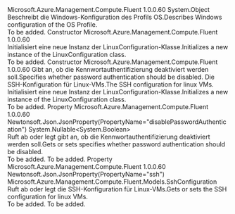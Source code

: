 <Type Name="LinuxConfiguration" FullName="Microsoft.Azure.Management.Compute.Fluent.Models.LinuxConfiguration">
  <TypeSignature Language="C#" Value="public class LinuxConfiguration" />
  <TypeSignature Language="ILAsm" Value=".class public auto ansi beforefieldinit LinuxConfiguration extends System.Object" />
  <TypeSignature Language="DocId" Value="T:Microsoft.Azure.Management.Compute.Fluent.Models.LinuxConfiguration" />
  <TypeSignature Language="VB.NET" Value="Public Class LinuxConfiguration" />
  <TypeSignature Language="F#" Value="type LinuxConfiguration = class" />
  <AssemblyInfo>
    <AssemblyName>Microsoft.Azure.Management.Compute.Fluent</AssemblyName>
    <AssemblyVersion>1.0.0.60</AssemblyVersion>
  </AssemblyInfo>
  <Base>
    <BaseTypeName>System.Object</BaseTypeName>
  </Base>
  <Interfaces />
  <Docs>
    <summary>
            <span data-ttu-id="c941b-101">Beschreibt die Windows-Konfiguration des Profils OS.</span><span class="sxs-lookup"><span data-stu-id="c941b-101">Describes Windows configuration of the OS Profile.</span></span>
            </summary>
    <remarks>To be added.</remarks>
  </Docs>
  <Members>
    <Member MemberName=".ctor">
      <MemberSignature Language="C#" Value="public LinuxConfiguration ();" />
      <MemberSignature Language="ILAsm" Value=".method public hidebysig specialname rtspecialname instance void .ctor() cil managed" />
      <MemberSignature Language="DocId" Value="M:Microsoft.Azure.Management.Compute.Fluent.Models.LinuxConfiguration.#ctor" />
      <MemberSignature Language="VB.NET" Value="Public Sub New ()" />
      <MemberType>Constructor</MemberType>
      <AssemblyInfo>
        <AssemblyName>Microsoft.Azure.Management.Compute.Fluent</AssemblyName>
        <AssemblyVersion>1.0.0.60</AssemblyVersion>
      </AssemblyInfo>
      <Parameters />
      <Docs>
        <summary>
            <span data-ttu-id="c941b-102">Initialisiert eine neue Instanz der LinuxConfiguration-Klasse.</span><span class="sxs-lookup"><span data-stu-id="c941b-102">Initializes a new instance of the LinuxConfiguration class.</span></span>
            </summary>
        <remarks>To be added.</remarks>
      </Docs>
    </Member>
    <Member MemberName=".ctor">
      <MemberSignature Language="C#" Value="public LinuxConfiguration (Nullable&lt;bool&gt; disablePasswordAuthentication = null, Microsoft.Azure.Management.Compute.Fluent.Models.SshConfiguration ssh = null);" />
      <MemberSignature Language="ILAsm" Value=".method public hidebysig specialname rtspecialname instance void .ctor(valuetype System.Nullable`1&lt;bool&gt; disablePasswordAuthentication, class Microsoft.Azure.Management.Compute.Fluent.Models.SshConfiguration ssh) cil managed" />
      <MemberSignature Language="DocId" Value="M:Microsoft.Azure.Management.Compute.Fluent.Models.LinuxConfiguration.#ctor(System.Nullable{System.Boolean},Microsoft.Azure.Management.Compute.Fluent.Models.SshConfiguration)" />
      <MemberSignature Language="VB.NET" Value="Public Sub New (Optional disablePasswordAuthentication As Nullable(Of Boolean) = null, Optional ssh As SshConfiguration = null)" />
      <MemberSignature Language="F#" Value="new Microsoft.Azure.Management.Compute.Fluent.Models.LinuxConfiguration : Nullable&lt;bool&gt; * Microsoft.Azure.Management.Compute.Fluent.Models.SshConfiguration -&gt; Microsoft.Azure.Management.Compute.Fluent.Models.LinuxConfiguration" Usage="new Microsoft.Azure.Management.Compute.Fluent.Models.LinuxConfiguration (disablePasswordAuthentication, ssh)" />
      <MemberType>Constructor</MemberType>
      <AssemblyInfo>
        <AssemblyName>Microsoft.Azure.Management.Compute.Fluent</AssemblyName>
        <AssemblyVersion>1.0.0.60</AssemblyVersion>
      </AssemblyInfo>
      <Parameters>
        <Parameter Name="disablePasswordAuthentication" Type="System.Nullable&lt;System.Boolean&gt;" />
        <Parameter Name="ssh" Type="Microsoft.Azure.Management.Compute.Fluent.Models.SshConfiguration" />
      </Parameters>
      <Docs>
        <param name="disablePasswordAuthentication"><span data-ttu-id="c941b-103">Gibt an, ob die Kennwortauthentifizierung deaktiviert werden soll.</span><span class="sxs-lookup"><span data-stu-id="c941b-103">Specifies whether password authentication should be disabled.</span></span></param>
        <param name="ssh"><span data-ttu-id="c941b-104">Die SSH-Konfiguration für Linux-VMs.</span><span class="sxs-lookup"><span data-stu-id="c941b-104">The SSH configuration for linux VMs.</span></span></param>
        <summary>
            <span data-ttu-id="c941b-105">Initialisiert eine neue Instanz der LinuxConfiguration-Klasse.</span><span class="sxs-lookup"><span data-stu-id="c941b-105">Initializes a new instance of the LinuxConfiguration class.</span></span>
            </summary>
        <remarks>To be added.</remarks>
      </Docs>
    </Member>
    <Member MemberName="DisablePasswordAuthentication">
      <MemberSignature Language="C#" Value="public Nullable&lt;bool&gt; DisablePasswordAuthentication { get; set; }" />
      <MemberSignature Language="ILAsm" Value=".property instance valuetype System.Nullable`1&lt;bool&gt; DisablePasswordAuthentication" />
      <MemberSignature Language="DocId" Value="P:Microsoft.Azure.Management.Compute.Fluent.Models.LinuxConfiguration.DisablePasswordAuthentication" />
      <MemberSignature Language="VB.NET" Value="Public Property DisablePasswordAuthentication As Nullable(Of Boolean)" />
      <MemberSignature Language="F#" Value="member this.DisablePasswordAuthentication : Nullable&lt;bool&gt; with get, set" Usage="Microsoft.Azure.Management.Compute.Fluent.Models.LinuxConfiguration.DisablePasswordAuthentication" />
      <MemberType>Property</MemberType>
      <AssemblyInfo>
        <AssemblyName>Microsoft.Azure.Management.Compute.Fluent</AssemblyName>
        <AssemblyVersion>1.0.0.60</AssemblyVersion>
      </AssemblyInfo>
      <Attributes>
        <Attribute>
          <AttributeName>Newtonsoft.Json.JsonProperty(PropertyName="disablePasswordAuthentication")</AttributeName>
        </Attribute>
      </Attributes>
      <ReturnValue>
        <ReturnType>System.Nullable&lt;System.Boolean&gt;</ReturnType>
      </ReturnValue>
      <Docs>
        <summary>
            <span data-ttu-id="c941b-106">Ruft ab oder legt gibt an, ob die Kennwortauthentifizierung deaktiviert werden soll.</span><span class="sxs-lookup"><span data-stu-id="c941b-106">Gets or sets specifies whether password authentication should be disabled.</span></span>
            </summary>
        <value>To be added.</value>
        <remarks>To be added.</remarks>
      </Docs>
    </Member>
    <Member MemberName="Ssh">
      <MemberSignature Language="C#" Value="public Microsoft.Azure.Management.Compute.Fluent.Models.SshConfiguration Ssh { get; set; }" />
      <MemberSignature Language="ILAsm" Value=".property instance class Microsoft.Azure.Management.Compute.Fluent.Models.SshConfiguration Ssh" />
      <MemberSignature Language="DocId" Value="P:Microsoft.Azure.Management.Compute.Fluent.Models.LinuxConfiguration.Ssh" />
      <MemberSignature Language="VB.NET" Value="Public Property Ssh As SshConfiguration" />
      <MemberSignature Language="F#" Value="member this.Ssh : Microsoft.Azure.Management.Compute.Fluent.Models.SshConfiguration with get, set" Usage="Microsoft.Azure.Management.Compute.Fluent.Models.LinuxConfiguration.Ssh" />
      <MemberType>Property</MemberType>
      <AssemblyInfo>
        <AssemblyName>Microsoft.Azure.Management.Compute.Fluent</AssemblyName>
        <AssemblyVersion>1.0.0.60</AssemblyVersion>
      </AssemblyInfo>
      <Attributes>
        <Attribute>
          <AttributeName>Newtonsoft.Json.JsonProperty(PropertyName="ssh")</AttributeName>
        </Attribute>
      </Attributes>
      <ReturnValue>
        <ReturnType>Microsoft.Azure.Management.Compute.Fluent.Models.SshConfiguration</ReturnType>
      </ReturnValue>
      <Docs>
        <summary>
            <span data-ttu-id="c941b-107">Ruft ab oder legt die SSH-Konfiguration für Linux-VMs.</span><span class="sxs-lookup"><span data-stu-id="c941b-107">Gets or sets the SSH configuration for linux VMs.</span></span>
            </summary>
        <value>To be added.</value>
        <remarks>To be added.</remarks>
      </Docs>
    </Member>
  </Members>
</Type>